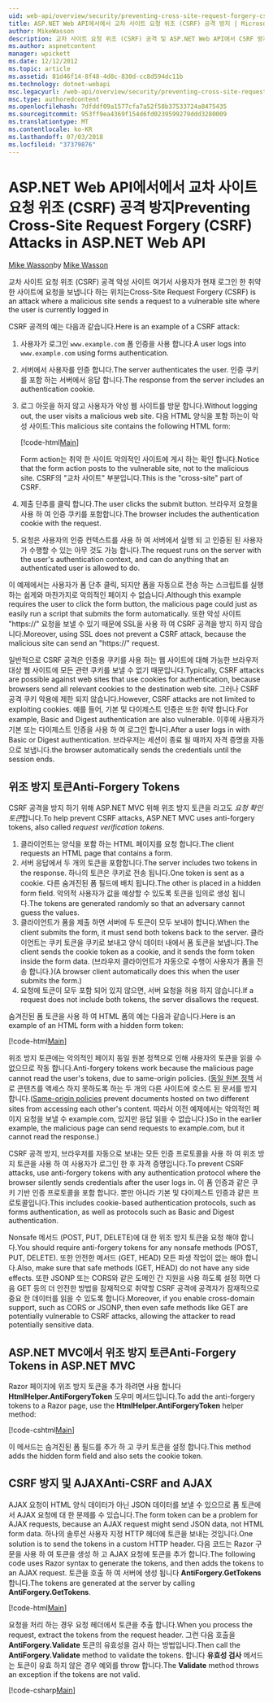 ```yaml
---
uid: web-api/overview/security/preventing-cross-site-request-forgery-csrf-attacks
title: ASP.NET Web API에서에서 교차 사이트 요청 위조 (CSRF) 공격 방지 | Microsoft Docs
author: MikeWasson
description: 교차 사이트 요청 위조 (CSRF) 공격 및 ASP.NET Web API에서 CSRF 방지 조치를 구현 하는 방법을 설명 합니다.
ms.author: aspnetcontent
manager: wpickett
ms.date: 12/12/2012
ms.topic: article
ms.assetid: 81d46f14-8f48-4d8c-830d-cc8d594dc11b
ms.technology: dotnet-webapi
msc.legacyurl: /web-api/overview/security/preventing-cross-site-request-forgery-csrf-attacks
msc.type: authoredcontent
ms.openlocfilehash: 7dfddf09a1577cfa7a52f58b37533724a8475435
ms.sourcegitcommit: 953ff9ea4369f154d6fd0239599279ddd3280009
ms.translationtype: MT
ms.contentlocale: ko-KR
ms.lasthandoff: 07/03/2018
ms.locfileid: "37379876"
---
```

<a name="preventing-cross-site-request-forgery-csrf-attacks-in-aspnet-web-api"></a><span data-ttu-id="cfc97-103">ASP.NET Web API에서에서 교차 사이트 요청 위조 (CSRF) 공격 방지</span><span class="sxs-lookup"><span data-stu-id="cfc97-103">Preventing Cross-Site Request Forgery (CSRF) Attacks in ASP.NET Web API</span></span>
====================
<span data-ttu-id="cfc97-104">[Mike Wasson](https://github.com/MikeWasson)</span><span class="sxs-lookup"><span data-stu-id="cfc97-104">by [Mike Wasson](https://github.com/MikeWasson)</span></span>

<span data-ttu-id="cfc97-105">교차 사이트 요청 위조 (CSRF) 공격 악성 사이트 여기서 사용자가 현재 로그인 한 취약 한 사이트에 요청을 보냅니다 하는 위치는</span><span class="sxs-lookup"><span data-stu-id="cfc97-105">Cross-Site Request Forgery (CSRF) is an attack where a malicious site sends a request to a vulnerable site where the user is currently logged in</span></span>

<span data-ttu-id="cfc97-106">CSRF 공격의 예는 다음과 같습니다.</span><span class="sxs-lookup"><span data-stu-id="cfc97-106">Here is an example of a CSRF attack:</span></span>

1. <span data-ttu-id="cfc97-107">사용자가 로그인 `www.example.com` 폼 인증을 사용 합니다.</span><span class="sxs-lookup"><span data-stu-id="cfc97-107">A user logs into `www.example.com` using forms authentication.</span></span>
2. <span data-ttu-id="cfc97-108">서버에서 사용자를 인증 합니다.</span><span class="sxs-lookup"><span data-stu-id="cfc97-108">The server authenticates the user.</span></span> <span data-ttu-id="cfc97-109">인증 쿠키를 포함 하는 서버에서 응답 합니다.</span><span class="sxs-lookup"><span data-stu-id="cfc97-109">The response from the server includes an authentication cookie.</span></span>
3. <span data-ttu-id="cfc97-110">로그 아웃을 하지 않고 사용자가 악성 웹 사이트를 방문 합니다.</span><span class="sxs-lookup"><span data-stu-id="cfc97-110">Without logging out, the user visits a malicious web site.</span></span> <span data-ttu-id="cfc97-111">다음 HTML 양식을 포함 하는이 악성 사이트:</span><span class="sxs-lookup"><span data-stu-id="cfc97-111">This malicious site contains the following HTML form:</span></span> 

    [!code-html[Main](preventing-cross-site-request-forgery-csrf-attacks/samples/sample1.html)]

    <span data-ttu-id="cfc97-112">Form action는 취약 한 사이트 악의적인 사이트에 게시 하는 확인 합니다.</span><span class="sxs-lookup"><span data-stu-id="cfc97-112">Notice that the form action posts to the vulnerable site, not to the malicious site.</span></span> <span data-ttu-id="cfc97-113">CSRF의 "교차 사이트" 부분입니다.</span><span class="sxs-lookup"><span data-stu-id="cfc97-113">This is the "cross-site" part of CSRF.</span></span>
4. <span data-ttu-id="cfc97-114">제출 단추를 클릭 합니다.</span><span class="sxs-lookup"><span data-stu-id="cfc97-114">The user clicks the submit button.</span></span> <span data-ttu-id="cfc97-115">브라우저 요청을 사용 하 여 인증 쿠키를 포함합니다.</span><span class="sxs-lookup"><span data-stu-id="cfc97-115">The browser includes the authentication cookie with the request.</span></span>
5. <span data-ttu-id="cfc97-116">요청은 사용자의 인증 컨텍스트를 사용 하 여 서버에서 실행 되 고 인증된 된 사용자가 수행할 수 있는 아무 것도 가능 합니다.</span><span class="sxs-lookup"><span data-stu-id="cfc97-116">The request runs on the server with the user's authentication context, and can do anything that an authenticated user is allowed to do.</span></span>

<span data-ttu-id="cfc97-117">이 예제에서는 사용자가 폼 단추 클릭, 되지만 폼을 자동으로 전송 하는 스크립트를 실행 하는 쉽게와 마찬가지로 악의적인 페이지 수 없습니다.</span><span class="sxs-lookup"><span data-stu-id="cfc97-117">Although this example requires the user to click the form button, the malicious page could just as easily run a script that submits the form automatically.</span></span> <span data-ttu-id="cfc97-118">또한 악성 사이트 "https://" 요청을 보낼 수 있기 때문에 SSL을 사용 하 여 CSRF 공격을 방지 하지 않습니다.</span><span class="sxs-lookup"><span data-stu-id="cfc97-118">Moreover, using SSL does not prevent a CSRF attack, because the malicious site can send an "https://" request.</span></span>

<span data-ttu-id="cfc97-119">일반적으로 CSRF 공격은 인증용 쿠키를 사용 하는 웹 사이트에 대해 가능한 브라우저 대상 웹 사이트에 모든 관련 쿠키를 보낼 수 없기 때문입니다.</span><span class="sxs-lookup"><span data-stu-id="cfc97-119">Typically, CSRF attacks are possible against web sites that use cookies for authentication, because browsers send all relevant cookies to the destination web site.</span></span> <span data-ttu-id="cfc97-120">그러나 CSRF 공격 쿠키 악용에 제한 되지 않습니다.</span><span class="sxs-lookup"><span data-stu-id="cfc97-120">However, CSRF attacks are not limited to exploiting cookies.</span></span> <span data-ttu-id="cfc97-121">예를 들어, 기본 및 다이제스트 인증은 또한 취약 합니다.</span><span class="sxs-lookup"><span data-stu-id="cfc97-121">For example, Basic and Digest authentication are also vulnerable.</span></span> <span data-ttu-id="cfc97-122">이후에 사용자가 기본 또는 다이제스트 인증을 사용 하 여 로그인 합니다.</span><span class="sxs-lookup"><span data-stu-id="cfc97-122">After a user logs in with Basic or Digest authentication.</span></span> <span data-ttu-id="cfc97-123">브라우저는 세션이 종료 될 때까지 자격 증명을 자동으로 보냅니다.</span><span class="sxs-lookup"><span data-stu-id="cfc97-123">the browser automatically sends the credentials until the session ends.</span></span>

## <a name="anti-forgery-tokens"></a><span data-ttu-id="cfc97-124">위조 방지 토큰</span><span class="sxs-lookup"><span data-stu-id="cfc97-124">Anti-Forgery Tokens</span></span>

<span data-ttu-id="cfc97-125">CSRF 공격을 방지 하기 위해 ASP.NET MVC 위해 위조 방지 토큰을 라고도 *요청 확인 토큰*합니다.</span><span class="sxs-lookup"><span data-stu-id="cfc97-125">To help prevent CSRF attacks, ASP.NET MVC uses anti-forgery tokens, also called *request verification tokens*.</span></span>

1. <span data-ttu-id="cfc97-126">클라이언트는 양식을 포함 하는 HTML 페이지를 요청 합니다.</span><span class="sxs-lookup"><span data-stu-id="cfc97-126">The client requests an HTML page that contains a form.</span></span>
2. <span data-ttu-id="cfc97-127">서버 응답에서 두 개의 토큰을 포함합니다.</span><span class="sxs-lookup"><span data-stu-id="cfc97-127">The server includes two tokens in the response.</span></span> <span data-ttu-id="cfc97-128">하나의 토큰은 쿠키로 전송 됩니다.</span><span class="sxs-lookup"><span data-stu-id="cfc97-128">One token is sent as a cookie.</span></span> <span data-ttu-id="cfc97-129">다른 숨겨진된 폼 필드에 배치 됩니다.</span><span class="sxs-lookup"><span data-stu-id="cfc97-129">The other is placed in a hidden form field.</span></span> <span data-ttu-id="cfc97-130">악의적 사용자가 값을 예상할 수 있도록 토큰을 임의로 생성 됩니다.</span><span class="sxs-lookup"><span data-stu-id="cfc97-130">The tokens are generated randomly so that an adversary cannot guess the values.</span></span>
3. <span data-ttu-id="cfc97-131">클라이언트가 폼을 제출 하면 서버에 두 토큰이 모두 보내야 합니다.</span><span class="sxs-lookup"><span data-stu-id="cfc97-131">When the client submits the form, it must send both tokens back to the server.</span></span> <span data-ttu-id="cfc97-132">클라이언트는 쿠키 토큰을 쿠키로 보내고 양식 데이터 내에서 폼 토큰을 보냅니다.</span><span class="sxs-lookup"><span data-stu-id="cfc97-132">The client sends the cookie token as a cookie, and it sends the form token inside the form data.</span></span> <span data-ttu-id="cfc97-133">(브라우저 클라이언트가 자동으로 수행이 사용자가 폼을 전송 합니다.)</span><span class="sxs-lookup"><span data-stu-id="cfc97-133">(A browser client automatically does this when the user submits the form.)</span></span>
4. <span data-ttu-id="cfc97-134">요청에 토큰이 모두 포함 되어 있지 않으면, 서버 요청을 허용 하지 않습니다.</span><span class="sxs-lookup"><span data-stu-id="cfc97-134">If a request does not include both tokens, the server disallows the request.</span></span>

<span data-ttu-id="cfc97-135">숨겨진된 폼 토큰을 사용 하 여 HTML 폼의 예는 다음과 같습니다.</span><span class="sxs-lookup"><span data-stu-id="cfc97-135">Here is an example of an HTML form with a hidden form token:</span></span>

[!code-html[Main](preventing-cross-site-request-forgery-csrf-attacks/samples/sample2.html)]

<span data-ttu-id="cfc97-136">위조 방지 토큰에는 악의적인 페이지 동일 원본 정책으로 인해 사용자의 토큰을 읽을 수 없으므로 작동 합니다.</span><span class="sxs-lookup"><span data-stu-id="cfc97-136">Anti-forgery tokens work because the malicious page cannot read the user's tokens, due to same-origin policies.</span></span> <span data-ttu-id="cfc97-137">([동일 원본 정책](http://www.w3.org/Security/wiki/Same_Origin_Policy) 서로 콘텐츠를 액세스 하지 못하도록 하는 두 개의 다른 사이트에 호스트 된 문서를 방지 합니다.</span><span class="sxs-lookup"><span data-stu-id="cfc97-137">([Same-origin policies](http://www.w3.org/Security/wiki/Same_Origin_Policy) prevent documents hosted on two different sites from accessing each other's content.</span></span> <span data-ttu-id="cfc97-138">따라서 이전 예제에서는 악의적인 페이지 요청을 보낼 수 example.com, 있지만 응답 읽을 수 없습니다.)</span><span class="sxs-lookup"><span data-stu-id="cfc97-138">So in the earlier example, the malicious page can send requests to example.com, but it cannot read the response.)</span></span>

<span data-ttu-id="cfc97-139">CSRF 공격 방지, 브라우저를 자동으로 보내는 모든 인증 프로토콜을 사용 하 여 위조 방지 토큰을 사용 하 여 사용자가 로그인 한 후 자격 증명입니다.</span><span class="sxs-lookup"><span data-stu-id="cfc97-139">To prevent CSRF attacks, use anti-forgery tokens with any authentication protocol where the browser silently sends credentials after the user logs in.</span></span> <span data-ttu-id="cfc97-140">이 폼 인증과 같은 쿠키 기반 인증 프로토콜을 포함 합니다. 뿐만 아니라 기본 및 다이제스트 인증과 같은 프로토콜입니다.</span><span class="sxs-lookup"><span data-stu-id="cfc97-140">This includes cookie-based authentication protocols, such as forms authentication, as well as protocols such as Basic and Digest authentication.</span></span>

<span data-ttu-id="cfc97-141">Nonsafe 메서드 (POST, PUT, DELETE)에 대 한 위조 방지 토큰을 요청 해야 합니다.</span><span class="sxs-lookup"><span data-stu-id="cfc97-141">You should require anti-forgery tokens for any nonsafe methods (POST, PUT, DELETE).</span></span> <span data-ttu-id="cfc97-142">또한 안전한 메서드 (GET, HEAD) 모든 파생 작업이 없는 해야 합니다.</span><span class="sxs-lookup"><span data-stu-id="cfc97-142">Also, make sure that safe methods (GET, HEAD) do not have any side effects.</span></span> <span data-ttu-id="cfc97-143">또한 JSONP 또는 CORS와 같은 도메인 간 지원을 사용 하도록 설정 하면 다음 GET 등의 더 안전한 방법을 잠재적으로 취약할 CSRF 공격에 공격자가 잠재적으로 중요 한 데이터를 읽을 수 있도록 합니다.</span><span class="sxs-lookup"><span data-stu-id="cfc97-143">Moreover, if you enable cross-domain support, such as CORS or JSONP, then even safe methods like GET are potentially vulnerable to CSRF attacks, allowing the attacker to read potentially sensitive data.</span></span>

## <a name="anti-forgery-tokens-in-aspnet-mvc"></a><span data-ttu-id="cfc97-144">ASP.NET MVC에서 위조 방지 토큰</span><span class="sxs-lookup"><span data-stu-id="cfc97-144">Anti-Forgery Tokens in ASP.NET MVC</span></span>

<span data-ttu-id="cfc97-145">Razor 페이지에 위조 방지 토큰을 추가 하려면 사용 합니다 **HtmlHelper.AntiForgeryToken** 도우미 메서드입니다.</span><span class="sxs-lookup"><span data-stu-id="cfc97-145">To add the anti-forgery tokens to a Razor page, use the **HtmlHelper.AntiForgeryToken** helper method:</span></span>

[!code-cshtml[Main](preventing-cross-site-request-forgery-csrf-attacks/samples/sample3.cshtml)]

<span data-ttu-id="cfc97-146">이 메서드는 숨겨진된 폼 필드를 추가 하 고 쿠키 토큰을 설정 합니다.</span><span class="sxs-lookup"><span data-stu-id="cfc97-146">This method adds the hidden form field and also sets the cookie token.</span></span>

## <a name="anti-csrf-and-ajax"></a><span data-ttu-id="cfc97-147">CSRF 방지 및 AJAX</span><span class="sxs-lookup"><span data-stu-id="cfc97-147">Anti-CSRF and AJAX</span></span>

<span data-ttu-id="cfc97-148">AJAX 요청이 HTML 양식 데이터가 아닌 JSON 데이터를 보낼 수 있으므로 폼 토큰에서 AJAX 요청에 대 한 문제를 수 있습니다.</span><span class="sxs-lookup"><span data-stu-id="cfc97-148">The form token can be a problem for AJAX requests, because an AJAX request might send JSON data, not HTML form data.</span></span> <span data-ttu-id="cfc97-149">하나의 솔루션 사용자 지정 HTTP 헤더에 토큰을 보내는 것입니다.</span><span class="sxs-lookup"><span data-stu-id="cfc97-149">One solution is to send the tokens in a custom HTTP header.</span></span> <span data-ttu-id="cfc97-150">다음 코드는 Razor 구문을 사용 하 여 토큰을 생성 하 고 AJAX 요청에 토큰을 추가 합니다.</span><span class="sxs-lookup"><span data-stu-id="cfc97-150">The following code uses Razor syntax to generate the tokens, and then adds the tokens to an AJAX request.</span></span> <span data-ttu-id="cfc97-151">토큰을 호출 하 여 서버에 생성 됩니다 **AntiForgery.GetTokens**합니다.</span><span class="sxs-lookup"><span data-stu-id="cfc97-151">The tokens are generated at the server by calling **AntiForgery.GetTokens**.</span></span>

[!code-html[Main](preventing-cross-site-request-forgery-csrf-attacks/samples/sample4.html)]

<span data-ttu-id="cfc97-152">요청을 처리 하는 경우 요청 헤더에서 토큰을 추출 합니다.</span><span class="sxs-lookup"><span data-stu-id="cfc97-152">When you process the request, extract the tokens from the request header.</span></span> <span data-ttu-id="cfc97-153">그런 다음 호출을 **AntiForgery.Validate** 토큰의 유효성을 검사 하는 방법입니다.</span><span class="sxs-lookup"><span data-stu-id="cfc97-153">Then call the **AntiForgery.Validate** method to validate the tokens.</span></span> <span data-ttu-id="cfc97-154">합니다 **유효성 검사** 메서드는 토큰이 유효 하지 않은 경우 예외를 throw 합니다.</span><span class="sxs-lookup"><span data-stu-id="cfc97-154">The **Validate** method throws an exception if the tokens are not valid.</span></span>

[!code-csharp[Main](preventing-cross-site-request-forgery-csrf-attacks/samples/sample5.cs)]

